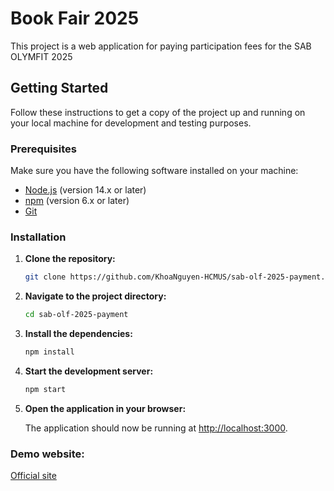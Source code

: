 # Book Fair 2025

This project is a web application for paying participation fees for the SAB OLYMFIT 2025

## Getting Started

Follow these instructions to get a copy of the project up and running on your local machine for development and testing purposes.

### Prerequisites

Make sure you have the following software installed on your machine:

- [Node.js](https://nodejs.org/) (version 14.x or later)
- [npm](https://www.npmjs.com/) (version 6.x or later)
- [Git](https://git-scm.com/)

### Installation

1. **Clone the repository:**

   ```sh
   git clone https://github.com/KhoaNguyen-HCMUS/sab-olf-2025-payment.git
   ```

2. **Navigate to the project directory:**

   ```sh
   cd sab-olf-2025-payment
   ```

3. **Install the dependencies:**

   ```sh
   npm install
   ```

4. **Start the development server:**

   ```sh
   npm start
   ```

5. **Open the application in your browser:**

   The application should now be running at [http://localhost:3000](http://localhost:3000).

### Demo website:

[Official site](https://sab-olf-2025-payment.vercel.app)





